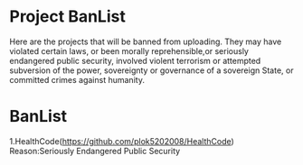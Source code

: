 # Project BanList

Here are the projects that will be banned from uploading. They may have violated certain laws, or been morally reprehensible,or seriously endangered public security, involved violent terrorism or attempted subversion of the power, sovereignty or governance of a sovereign State, or committed crimes against humanity.

# BanList
1.HealthCode(https://github.com/plok5202008/HealthCode)
Reason:Seriously Endangered Public Security
